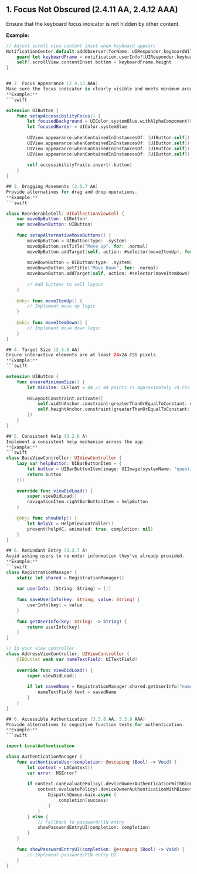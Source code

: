 ## 1. Focus Not Obscured (2.4.11 AA, 2.4.12 AAA)

Ensure that the keyboard focus indicator is not hidden by other content.

**Example:**
```swift
// Adjust scroll view content inset when keyboard appears
NotificationCenter.default.addObserver(forName: UIResponder.keyboardWillShowNotification, object: nil, queue: .main) { [weak self] notification in
    guard let keyboardFrame = notification.userInfo?[UIResponder.keyboardFrameEndUserInfoKey] as? CGRect else { return }
    self?.scrollView.contentInset.bottom = keyboardFrame.height
}


## 2. Focus Appearance (2.4.13 AAA)
Make sure the focus indicator is clearly visible and meets minimum area and contrast requirements.
**Example:**
```swift

extension UIButton {
    func setupAccessibilityFocus() {
        let focusedBackground = UIColor.systemBlue.withAlphaComponent(0.3)
        let focusedBorder = UIColor.systemBlue
        
        UIView.appearance(whenContainedInInstancesOf: [UIButton.self]).backgroundColor = .clear
        UIView.appearance(whenContainedInInstancesOf: [UIButton.self]).layer.borderWidth = 2
        UIView.appearance(whenContainedInInstancesOf: [UIButton.self]).layer.borderColor = focusedBorder.cgColor
        UIView.appearance(whenContainedInInstancesOf: [UIButton.self]).layer.cornerRadius = 5
        
        self.accessibilityTraits.insert(.button)
    }
}

## 3. Dragging Movements (2.5.7 AA)
Provide alternatives for drag and drop operations.
**Example:**
```swift

class ReorderableCell: UICollectionViewCell {
    var moveUpButton: UIButton!
    var moveDownButton: UIButton!
    
    func setupAlternativeMoveButtons() {
        moveUpButton = UIButton(type: .system)
        moveUpButton.setTitle("Move Up", for: .normal)
        moveUpButton.addTarget(self, action: #selector(moveItemUp), for: .touchUpInside)
        
        moveDownButton = UIButton(type: .system)
        moveDownButton.setTitle("Move Down", for: .normal)
        moveDownButton.addTarget(self, action: #selector(moveItemDown), for: .touchUpInside)
        
        // Add buttons to cell layout
    }
    
    @objc func moveItemUp() {
        // Implement move up logic
    }
    
    @objc func moveItemDown() {
        // Implement move down logic
    }
}

## 4. Target Size (2.5.8 AA)
Ensure interactive elements are at least 24x24 CSS pixels.
**Example:**
```swift

extension UIButton {
    func ensureMinimumSize() {
        let minSize: CGFloat = 44 // 44 points is approximately 24 CSS pixels
        
        NSLayoutConstraint.activate([
            self.widthAnchor.constraint(greaterThanOrEqualToConstant: minSize),
            self.heightAnchor.constraint(greaterThanOrEqualToConstant: minSize)
        ])
    }
}

## 5. Consistent Help (3.2.6 A)
Implement a consistent help mechanism across the app.
**Example:**
```swift
class BaseViewController: UIViewController {
    lazy var helpButton: UIBarButtonItem = {
        let button = UIBarButtonItem(image: UIImage(systemName: "questionmark.circle"), style: .plain, target: self, action: #selector(showHelp))
        return button
    }()
    
    override func viewDidLoad() {
        super.viewDidLoad()
        navigationItem.rightBarButtonItem = helpButton
    }
    
    @objc func showHelp() {
        let helpVC = HelpViewController()
        present(helpVC, animated: true, completion: nil)
    }
}

## 6. Redundant Entry (3.3.7 A)
Avoid asking users to re-enter information they've already provided.
**Example:**
```swift
class RegistrationManager {
    static let shared = RegistrationManager()
    
    var userInfo: [String: String] = [:]
    
    func saveUserInfo(key: String, value: String) {
        userInfo[key] = value
    }
    
    func getUserInfo(key: String) -> String? {
        return userInfo[key]
    }
}

// In your view controller
class AddressViewController: UIViewController {
    @IBOutlet weak var nameTextField: UITextField!
    
    override func viewDidLoad() {
        super.viewDidLoad()
        
        if let savedName = RegistrationManager.shared.getUserInfo("name") {
            nameTextField.text = savedName
        }
    }
}

## 6. Accessible Authentication (3.3.8 AA, 3.3.9 AAA)
Provide alternatives to cognitive function tests for authentication.
**Example:**
```swift

import LocalAuthentication

class AuthenticationManager {
    func authenticateUser(completion: @escaping (Bool) -> Void) {
        let context = LAContext()
        var error: NSError?
        
        if context.canEvaluatePolicy(.deviceOwnerAuthenticationWithBiometrics, error: &error) {
            context.evaluatePolicy(.deviceOwnerAuthenticationWithBiometrics, localizedReason: "Authenticate to access the app") { success, authenticationError in
                DispatchQueue.main.async {
                    completion(success)
                }
            }
        } else {
            // Fallback to password/PIN entry
            showPasswordEntryUI(completion: completion)
        }
    }
    
    func showPasswordEntryUI(completion: @escaping (Bool) -> Void) {
        // Implement password/PIN entry UI
    }
}
